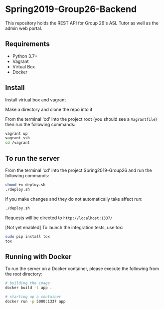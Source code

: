 # Spring2019-Group26-Backend
This repository holds the REST API for Group 26's ASL Tutor as well as the admin web portal.

## Requirements
* Python 3.7+
* Vagrant
* Virtual Box
* Docker

## Install
Install virtual box and vagrant

Make a directory and clone the repo into it

From the terminal 'cd' into the project root (you should see a `Vagrantfile`) then run the following commands:

```bash
vagrant up
vagrant ssh
cd /vagrant
```

## To run the server

From the terminal 'cd' into the project Spring2019-Group26 and run the following commands:
```bash
chmod +x deploy.sh
./deploy.sh
```
If you make changes and they do not automatically take affect run:
```bash
./deploy.sh
```

Requests will be directed to `http://localhost:1337/`

[Not yet enabled] To launch the integration tests, use tox:

```bash
sudo pip install tox
tox
```

## Running with Docker

To run the server on a Docker container, please execute the following from the root directory:

```bash
# building the image
docker build -t app .

# starting up a container
docker run -p 5000:1337 app
```

